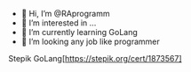 - 👋 Hi, I’m @RAprogramm
- 👀 I’m interested in ...
- 🌱 I’m currently learning GoLang
- 💞️ I’m looking any job like programmer

Stepik GoLang[https://stepik.org/cert/1873567]
<!---
RAprogramm/RAprogramm is a ✨ special ✨ repository because its `README.md` (this file) appears on your GitHub profile.
You can click the Preview link to take a look at your changes.
--->
